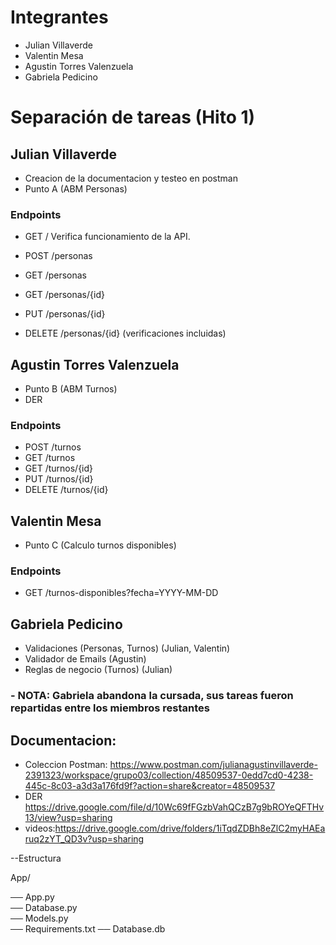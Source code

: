 # Integrantes

- Julian Villaverde
- Valentin Mesa
- Agustin Torres Valenzuela
- Gabriela Pedicino
  
# Separación de tareas (Hito 1)
## Julian Villaverde
- Creacion de la documentacion y testeo en postman
- Punto A (ABM Personas)

### Endpoints
- GET /
Verifica funcionamiento de la API.

- POST /personas
- GET /personas
- GET /personas/{id}
- PUT /personas/{id}
- DELETE /personas/{id}
(verificaciones incluidas)

## Agustin Torres Valenzuela
- Punto B (ABM Turnos)
- DER

### Endpoints
- POST /turnos
- GET /turnos
- GET /turnos/{id}
- PUT /turnos/{id}
- DELETE /turnos/{id}

## Valentin Mesa
- Punto C (Calculo turnos disponibles)

### Endpoints
- GET /turnos-disponibles?fecha=YYYY-MM-DD

## Gabriela Pedicino
- Validaciones (Personas, Turnos) (Julian, Valentin)
- Validador de Emails (Agustin)
- Reglas de negocio (Turnos) (Julian)
  
### - NOTA: Gabriela abandona la cursada, sus tareas fueron repartidas entre los miembros restantes

## Documentacion:
- Coleccion Postman: https://www.postman.com/julianagustinvillaverde-2391323/workspace/grupo03/collection/48509537-0edd7cd0-4238-445c-8c03-a3d3a176fd9f?action=share&creator=48509537
- DER https://drive.google.com/file/d/10Wc69fFGzbVahQCzB7g9bROYeQFTHv13/view?usp=sharing
- videos:https://drive.google.com/drive/folders/1iTqdZDBh8eZlC2myHAEaruq2zYT_QD3v?usp=sharing

--Estructura

App/

── App.py            
── Database.py      
── Models.py        
── Requirements.txt 
── Database.db      
